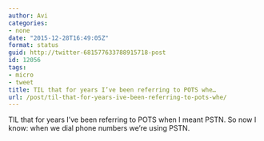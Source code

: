 ```yaml
---
author: Avi
categories:
- none
date: "2015-12-28T16:49:05Z"
format: status
guid: http://twitter-681577633788915718-post
id: 12056
tags:
- micro
- tweet
title: TIL that for years I’ve been referring to POTS whe…
url: /post/til-that-for-years-ive-been-referring-to-pots-whe/
---
```

TIL that for years I’ve been referring to POTS when I meant PSTN. So now I know: when we dial phone numbers we’re using PSTN.